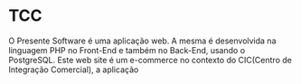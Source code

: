 # TCC
O Presente Software é uma aplicação web.  A mesma é desenvolvida na linguagem PHP no Front-End e também no Back-End, usando o PostgreSQL.
Este web site é um e-commerce no contexto do CIC(Centro de Integração Comercial), a aplicação
